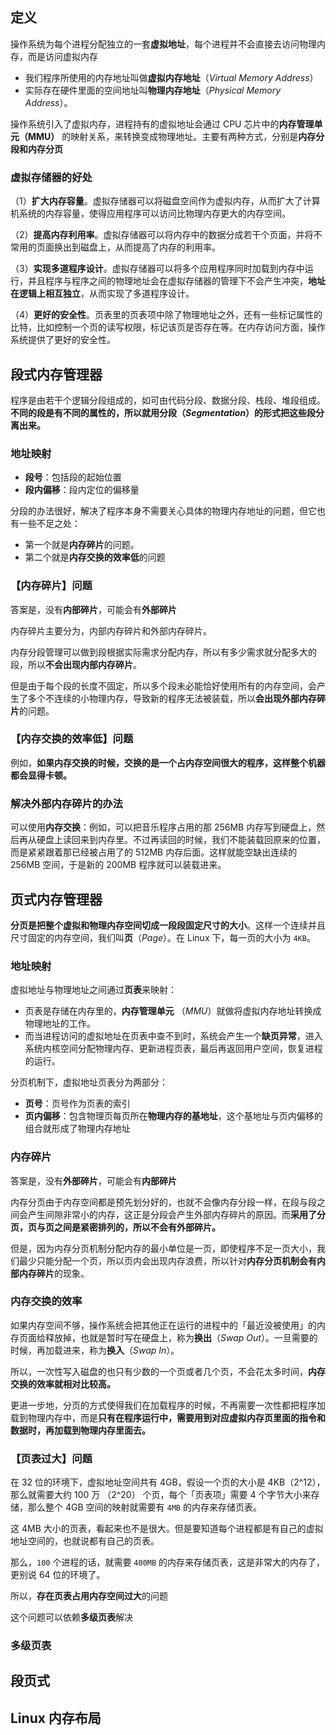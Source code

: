 ## 定义
操作系统为每个进程分配独立的一套**虚拟地址**，每个进程并不会直接去访问物理内存，而是访问虚拟内存
- 我们程序所使用的内存地址叫做**虚拟内存地址**（_Virtual Memory Address_）
- 实际存在硬件里面的空间地址叫**物理内存地址**（_Physical Memory Address_）。

操作系统引入了虚拟内存，进程持有的虚拟地址会通过 CPU 芯片中的**内存管理单元（MMU）** 的映射关系，来转换变成物理地址。主要有两种方式，分别是**内存分段和内存分页**

### 虚拟存储器的好处
（1）**扩大内存容量**。虚拟存储器可以将磁盘空间作为虚拟内存，从而扩大了计算机系统的内存容量，使得应用程序可以访问比物理内存更大的内存空间。

（2）**提高内存利用率**。虚拟存储器可以将内存中的数据分成若干个页面，并将不常用的页面换出到磁盘上，从而提高了内存的利用率。

（3）**实现多道程序设计**。虚拟存储器可以将多个应用程序同时加载到内存中运行，并且程序与程序之间的物理地址会在虚拟存储器的管理下不会产生冲突，**地址在逻辑上相互独立**，从而实现了多道程序设计。

（4）**更好的安全性**。页表里的页表项中除了物理地址之外，还有一些标记属性的比特，比如控制一个页的读写权限，标记该页是否存在等。在内存访问方面，操作系统提供了更好的安全性。
## 段式内存管理器
程序是由若干个逻辑分段组成的，如可由代码分段、数据分段、栈段、堆段组成。**不同的段是有不同的属性的，所以就用分段（_Segmentation_）的形式把这些段分离出来。**

### 地址映射
- **段号**：包括段的起始位置
- **段内偏移**：段内定位的偏移量

分段的办法很好，解决了程序本身不需要关心具体的物理内存地址的问题，但它也有一些不足之处：

- 第一个就是**内存碎片**的问题。
- 第二个就是**内存交换的效率低**的问题
### 【内存碎片】问题

答案是，没有**内部碎片**，可能会有**外部碎片**

内存碎片主要分为，内部内存碎片和外部内存碎片。

内存分段管理可以做到段根据实际需求分配内存，所以有多少需求就分配多大的段，所以**不会出现内部内存碎片**。

但是由于每个段的长度不固定，所以多个段未必能恰好使用所有的内存空间，会产生了多个不连续的小物理内存，导致新的程序无法被装载，所以**会出现外部内存碎片**的问题。

### 【内存交换的效率低】问题

例如，**如果内存交换的时候，交换的是一个占内存空间很大的程序，这样整个机器都会显得卡顿。**
### 解决外部**内存碎片**的办法

可以使用**内存交换**：例如，可以把音乐程序占用的那 256MB 内存写到硬盘上，然后再从硬盘上读回来到内存里。不过再读回的时候，我们不能装载回原来的位置，而是紧紧跟着那已经被占用了的 512MB 内存后面。这样就能空缺出连续的 256MB 空间，于是新的 200MB 程序就可以装载进来。

## 页式内存管理器
**分页是把整个虚拟和物理内存空间切成一段段固定尺寸的大小**。这样一个连续并且尺寸固定的内存空间，我们叫**页**（_Page_）。在 Linux 下，每一页的大小为 `4KB`。
### 地址映射
虚拟地址与物理地址之间通过**页表**来映射：
- 页表是存储在内存里的，**内存管理单元** （_MMU_）就做将虚拟内存地址转换成物理地址的工作。
- 而当进程访问的虚拟地址在页表中查不到时，系统会产生一个**缺页异常**，进入系统内核空间分配物理内存、更新进程页表，最后再返回用户空间，恢复进程的运行。

分页机制下，虚拟地址页表分为两部分：
- **页号**：页号作为页表的索引
- **页内偏移**：包含物理页每页所在**物理内存的基地址**，这个基地址与页内偏移的组合就形成了物理内存地址

### 内存碎片

答案是，没有**外部碎片**，可能会有**内部碎片**

内存分页由于内存空间都是预先划分好的，也就不会像内存分段一样，在段与段之间会产生间隙非常小的内存，这正是分段会产生外部内存碎片的原因。而**采用了分页，页与页之间是紧密排列的，所以不会有外部碎片。**

但是，因为内存分页机制分配内存的最小单位是一页，即使程序不足一页大小，我们最少只能分配一个页，所以页内会出现内存浪费，所以针对**内存分页机制会有内部内存碎片**的现象。

### 内存交换的效率

如果内存空间不够，操作系统会把其他正在运行的进程中的「最近没被使用」的内存页面给释放掉，也就是暂时写在硬盘上，称为**换出**（_Swap Out_）。一旦需要的时候，再加载进来，称为**换入**（_Swap In_）。

所以，一次性写入磁盘的也只有少数的一个页或者几个页，不会花太多时间，**内存交换的效率就相对比较高。**

更进一步地，分页的方式使得我们在加载程序的时候，不再需要一次性都把程序加载到物理内存中，而是**只有在程序运行中，需要用到对应虚拟内存页里面的指令和数据时，再加载到物理内存里面去。**

### 【页表过大】问题
在 32 位的环境下，虚拟地址空间共有 4GB，假设一个页的大小是 4KB（2^12），那么就需要大约 100 万 （2^20） 个页，每个「页表项」需要 4 个字节大小来存储，那么整个 4GB 空间的映射就需要有 `4MB` 的内存来存储页表。

这 4MB 大小的页表，看起来也不是很大。但是要知道每个进程都是有自己的虚拟地址空间的，也就说都有自己的页表。

那么，`100` 个进程的话，就需要 `400MB` 的内存来存储页表，这是非常大的内存了，更别说 64 位的环境了。

所以，**存在页表占用内存空间过大**的问题

这个问题可以依赖**多级页表**解决

### 多级页表
## 段页式
## Linux 内存布局
